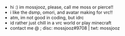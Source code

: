 - hi :) im mossjooz, please, call me moss or pierce!!
- i like the dsmp, omori, and avatar making for vrc!!
- atm, im not good in coding, but idrc
- id rather just chill in a vrc world or play minecraft
- contact me @ ; disc: mossjooz#9708 | twt: mossjooz
<!---
mossjooz/mossjooz is a ✨ special ✨ repository because its `README.md` (this file) appears on your GitHub profile.
You can click the Preview link to take a look at your changes.
--->

